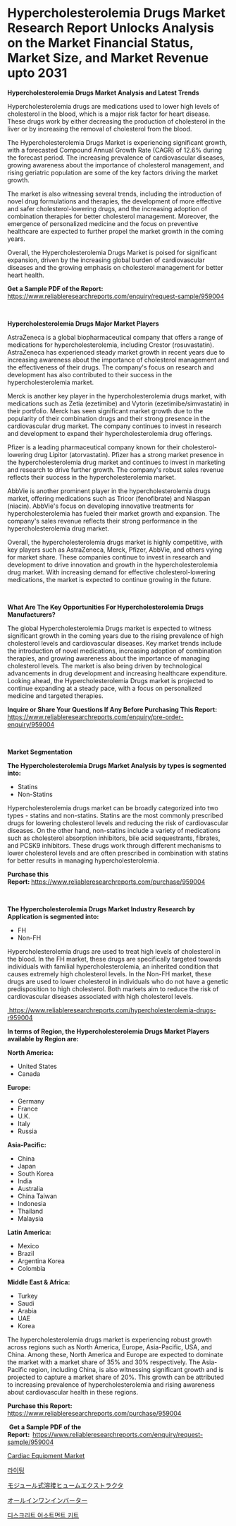<p><h1>Hypercholesterolemia Drugs Market Research Report Unlocks Analysis on the Market Financial Status, Market Size, and Market Revenue upto 2031</h1></p><p><strong>Hypercholesterolemia Drugs Market Analysis and Latest Trends</strong></p>
<p><p>Hypercholesterolemia drugs are medications used to lower high levels of cholesterol in the blood, which is a major risk factor for heart disease. These drugs work by either decreasing the production of cholesterol in the liver or by increasing the removal of cholesterol from the blood.</p><p>The Hypercholesterolemia Drugs Market is experiencing significant growth, with a forecasted Compound Annual Growth Rate (CAGR) of 12.6% during the forecast period. The increasing prevalence of cardiovascular diseases, growing awareness about the importance of cholesterol management, and rising geriatric population are some of the key factors driving the market growth.</p><p>The market is also witnessing several trends, including the introduction of novel drug formulations and therapies, the development of more effective and safer cholesterol-lowering drugs, and the increasing adoption of combination therapies for better cholesterol management. Moreover, the emergence of personalized medicine and the focus on preventive healthcare are expected to further propel the market growth in the coming years.</p><p>Overall, the Hypercholesterolemia Drugs Market is poised for significant expansion, driven by the increasing global burden of cardiovascular diseases and the growing emphasis on cholesterol management for better heart health.</p></p>
<p><strong>Get a Sample PDF of the Report:&nbsp;</strong> <a href="https://www.reliableresearchreports.com/enquiry/request-sample/959004">https://www.reliableresearchreports.com/enquiry/request-sample/959004</a></p>
<p>&nbsp;</p>
<p><strong>Hypercholesterolemia Drugs Major Market Players</strong></p>
<p><p>AstraZeneca is a global biopharmaceutical company that offers a range of medications for hypercholesterolemia, including Crestor (rosuvastatin). AstraZeneca has experienced steady market growth in recent years due to increasing awareness about the importance of cholesterol management and the effectiveness of their drugs. The company's focus on research and development has also contributed to their success in the hypercholesterolemia market.</p><p>Merck is another key player in the hypercholesterolemia drugs market, with medications such as Zetia (ezetimibe) and Vytorin (ezetimibe/simvastatin) in their portfolio. Merck has seen significant market growth due to the popularity of their combination drugs and their strong presence in the cardiovascular drug market. The company continues to invest in research and development to expand their hypercholesterolemia drug offerings.</p><p>Pfizer is a leading pharmaceutical company known for their cholesterol-lowering drug Lipitor (atorvastatin). Pfizer has a strong market presence in the hypercholesterolemia drug market and continues to invest in marketing and research to drive further growth. The company's robust sales revenue reflects their success in the hypercholesterolemia market.</p><p>AbbVie is another prominent player in the hypercholesterolemia drugs market, offering medications such as Tricor (fenofibrate) and Niaspan (niacin). AbbVie's focus on developing innovative treatments for hypercholesterolemia has fueled their market growth and expansion. The company's sales revenue reflects their strong performance in the hypercholesterolemia drug market.</p><p>Overall, the hypercholesterolemia drugs market is highly competitive, with key players such as AstraZeneca, Merck, Pfizer, AbbVie, and others vying for market share. These companies continue to invest in research and development to drive innovation and growth in the hypercholesterolemia drug market. With increasing demand for effective cholesterol-lowering medications, the market is expected to continue growing in the future.</p></p>
<p>&nbsp;</p>
<p><strong>What Are The Key Opportunities For Hypercholesterolemia Drugs Manufacturers?</strong></p>
<p><p>The global Hypercholesterolemia Drugs market is expected to witness significant growth in the coming years due to the rising prevalence of high cholesterol levels and cardiovascular diseases. Key market trends include the introduction of novel medications, increasing adoption of combination therapies, and growing awareness about the importance of managing cholesterol levels. The market is also being driven by technological advancements in drug development and increasing healthcare expenditure. Looking ahead, the Hypercholesterolemia Drugs market is projected to continue expanding at a steady pace, with a focus on personalized medicine and targeted therapies.</p></p>
<p><strong>Inquire or Share Your Questions If Any Before Purchasing This Report:</strong> <a href="https://www.reliableresearchreports.com/enquiry/pre-order-enquiry/959004">https://www.reliableresearchreports.com/enquiry/pre-order-enquiry/959004</a></p>
<p>&nbsp;</p>
<p><strong>Market Segmentation</strong></p>
<p><strong>The Hypercholesterolemia Drugs Market Analysis by types is segmented into:</strong></p>
<p><ul><li>Statins</li><li>Non-Statins</li></ul></p>
<p><p>Hypercholesterolemia drugs market can be broadly categorized into two types - statins and non-statins. Statins are the most commonly prescribed drugs for lowering cholesterol levels and reducing the risk of cardiovascular diseases. On the other hand, non-statins include a variety of medications such as cholesterol absorption inhibitors, bile acid sequestrants, fibrates, and PCSK9 inhibitors. These drugs work through different mechanisms to lower cholesterol levels and are often prescribed in combination with statins for better results in managing hypercholesterolemia.</p></p>
<p><strong>Purchase this Report:&nbsp;</strong><a href="https://www.reliableresearchreports.com/purchase/959004">https://www.reliableresearchreports.com/purchase/959004</a></p>
<p>&nbsp;</p>
<p><strong>The Hypercholesterolemia Drugs Market Industry Research by Application is segmented into:</strong></p>
<p><ul><li>FH</li><li>Non-FH</li></ul></p>
<p><p>Hypercholesterolemia drugs are used to treat high levels of cholesterol in the blood. In the FH market, these drugs are specifically targeted towards individuals with familial hypercholesterolemia, an inherited condition that causes extremely high cholesterol levels. In the Non-FH market, these drugs are used to lower cholesterol in individuals who do not have a genetic predisposition to high cholesterol. Both markets aim to reduce the risk of cardiovascular diseases associated with high cholesterol levels.</p></p>
<p><a href="https://www.reliableresearchreports.com/hypercholesterolemia-drugs-r959004">&nbsp;https://www.reliableresearchreports.com/hypercholesterolemia-drugs-r959004</a></p>
<p><strong>In terms of Region, the Hypercholesterolemia Drugs Market Players available by Region are:</strong></p>
<p>
    <p> <strong> North America: </strong>
        <ul>
            <li>United States</li>
            <li>Canada</li>
        </ul>
        </p> 
    <p> <strong> Europe: </strong>
        <ul>
            <li>Germany</li>
            <li>France</li>
            <li>U.K.</li>
            <li>Italy</li>
            <li>Russia</li>
        </ul>
        </p> 
    <p> <strong> Asia-Pacific: </strong>
        <ul>
            <li>China</li>
            <li>Japan</li>
            <li>South Korea</li>
            <li>India</li>
            <li>Australia</li>
            <li>China Taiwan</li>
            <li>Indonesia</li>
            <li>Thailand</li>
            <li>Malaysia</li>
        </ul>
        </p> 
    <p> <strong> Latin America: </strong>
        <ul>
            <li>Mexico</li>
            <li>Brazil</li>
            <li>Argentina Korea</li>
            <li>Colombia</li>
        </ul>
        </p> 
    <p> <strong> Middle East & Africa: </strong>
        <ul>
            <li>Turkey</li>
            <li>Saudi</li>
            <li>Arabia</li>
            <li>UAE</li>
            <li>Korea</li>
        </ul>
    </p>
    </p>
<p><p>The hypercholesterolemia drugs market is experiencing robust growth across regions such as North America, Europe, Asia-Pacific, USA, and China. Among these, North America and Europe are expected to dominate the market with a market share of 35% and 30% respectively. The Asia-Pacific region, including China, is also witnessing significant growth and is projected to capture a market share of 20%. This growth can be attributed to increasing prevalence of hypercholesterolemia and rising awareness about cardiovascular health in these regions.</p></p>
<p><strong>Purchase this Report: </strong><a href="https://www.reliableresearchreports.com/purchase/959004">https://www.reliableresearchreports.com/purchase/959004</a></p>
<p>&nbsp;<strong>Get a Sample PDF of the Report:&nbsp;&nbsp;</strong><a href="https://www.reliableresearchreports.com/enquiry/request-sample/959004">https://www.reliableresearchreports.com/enquiry/request-sample/959004</a></p>
<p><strong></strong></p>
<p><p><a href="https://github.com/edytherolanlouisejk1miz0wig/Market-Research-Report-List-2/blob/main/cardiac-equipment-market.md">Cardiac Equipment Market</a></p><p><a href="https://github.com/KoleLedner/Market-Research-Report-List-1/blob/main/233129378208.md">라이팅</a></p><p><a href="https://github.com/TatumKoelpin2017/Market-Research-Report-List-1/blob/main/245816784570.md">モジュール式溶接ヒュームエクストラクタ</a></p><p><a href="https://github.com/GregorioOKeefe2023/Market-Research-Report-List-1/blob/main/874621884569.md">オールインワンインバーター</a></p><p><a href="https://medium.com/@ethawolf/%EC%9D%B4%EC%82%B0%EC%A0%81%EC%9D%B8-%EC%A1%B0%EB%A6%BD-%ED%82%A4%ED%8A%B8-%EC%8B%9C%EC%9E%A5-%EA%B7%9C%EB%AA%A8%EB%8A%94-%EC%84%B8%EA%B3%84-%EC%82%B0%EC%97%85%EC%97%90%EC%84%9C-%EC%B5%9C%EC%A0%81%EC%9D%98-%EB%A7%88%EC%BC%80%ED%8C%85-%EC%B1%84%EB%84%90%EC%9D%84-%EB%B3%B4%EC%97%AC%EC%A4%8D%EB%8B%88%EB%8B%A4-2d17159ced28">디스크리트 어소트먼트 키트</a></p></p>